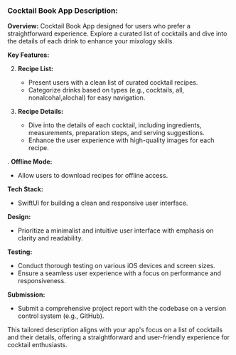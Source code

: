 ### Cocktail Book App Description:


**Overview:**
 Cocktail Book App designed for users who prefer a straightforward experience. Explore a curated list of cocktails and dive into the details of each drink to enhance your mixology skills.

**Key Features:**

2. **Recipe List:**
   - Present users with a clean list of curated cocktail recipes.
   - Categorize drinks based on types (e.g., cocktails, all, nonalcohal,alochal) for easy navigation.

3. **Recipe Details:**
   - Dive into the details of each cocktail, including ingredients, measurements, preparation steps, and serving suggestions.
   - Enhance the user experience with high-quality images for each recipe.

. **Offline Mode:**
   - Allow users to download recipes for offline access.

**Tech Stack:**
   - SwiftUI for building a clean and responsive user interface.

**Design:**
   - Prioritize a minimalist and intuitive user interface with emphasis on clarity and readability.

**Testing:**
   - Conduct thorough testing on various iOS devices and screen sizes.
   - Ensure a seamless user experience with a focus on performance and responsiveness.

**Submission:**
   - Submit a comprehensive project report with the codebase on a version control system (e.g., GitHub).

This tailored description aligns with your app's focus on a list of cocktails and their details, offering a straightforward and user-friendly experience for cocktail enthusiasts.
